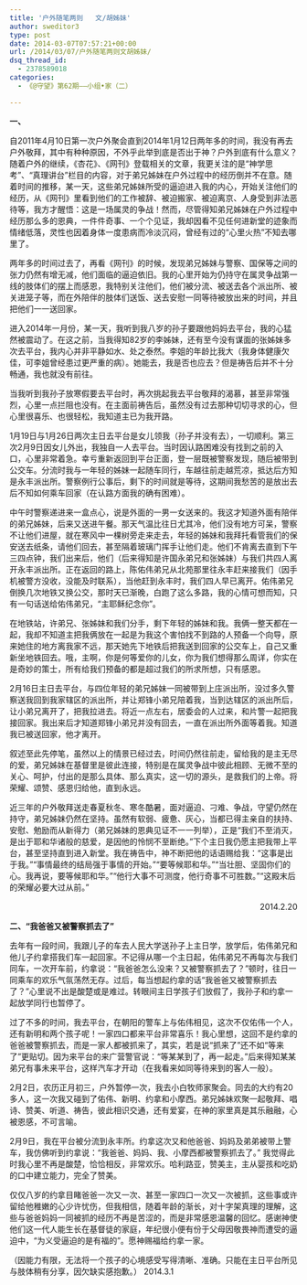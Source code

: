```yaml
---
title: '户外随笔两则   文/胡姊妹'
author: sweditor3
type: post
date: 2014-03-07T07:57:21+00:00
url: /2014/03/07/户外随笔两则文胡姊妹/
dsq_thread_id:
  - 2378589018
categories:
  - 《@守望》第62期——小组•家（二）

---
```

**一、**

自2011年4月10日第一次户外聚会直到2014年1月12日两年多的时间，我没有再去户外敬拜，其中有种种原因，不外乎此举到底是否出于神？户外到底有什么意义？随着户外的继续，《杏花》、《网刊》登载相关的文章，我更关注的是“神学思考”、“真理讲台”栏目的内容，对于弟兄姊妹在户外过程中的经历倒并不在意。随着时间的推移，某一天，这些弟兄姊妹所受的逼迫进入我的内心，开始关注他们的经历，从《网刊》里看到他们的工作被辞、被迫搬家、被迫离京、人身受到非法恶待等，我方才醒悟：这是一场属灵的争战！然而，尽管得知弟兄姊妹在户外过程中经历那么多的恩典，一件件奇事、一个个见证，我却因看不见任何进新堂的迹象而情绪低落，灵性也因着身体一度患病而冷淡沉闷，曾经有过的“心里火热”不知去哪里了。

两年多的时间过去了，再看《网刊》的时候，发现弟兄姊妹与警察、国保等之间的张力仍然有增无减，他们面临的逼迫依旧。我的心里开始为仍持守在属灵争战第一线的肢体们的摆上而感恩，我特别关注他们，他们被分流、被送去各个派出所、被关进笼子等，而在外陪伴的肢体们送饭、送去安慰一同等待被放出来的时间，并且把他们一一送回家。

进入2014年一月份，某一天，我听到我八岁的孙子要跟他妈妈去平台，我的心猛然被震动了。在这之前，当我得知82岁的李姊妹，还有至今没有谋面的张姊妹多次去平台，我内心并非平静如水、处之泰然。李姐的年龄比我大（我身体健康欠佳，可李姐曾经患过更严重的病）。她能去，我是否也应去？但是祷告后并不十分畅通，我也就没有前往。

当我听到我孙子放寒假要去平台时，再次挑起我去平台敬拜的渴慕，甚至非常强烈，心里一点拦阻也没有。在主面前祷告后，虽然没有过去那种切切寻求的心，但心里很喜乐、也很轻松，我知道主已为我开路。

1月19日与1月26日两次主日去平台是女儿领我（孙子并没有去），一切顺利。第三次2月9日因女儿外出，我独自一人去平台。当时因认路困难没有找到之前的入口，心里非常着急。幸亏重新返回到平台正面，登一层既被警察发现，随后被带到公交车。分流时我与一年轻的姊妹一起随车同行，车越往前走越荒凉，抵达后方知是永丰派出所。警察例行公事后，剩下的时间就是等待，这期间我愁苦的是放出去后不知如何乘车回家（在认路方面我的确有困难）。

中午时警察递进来一盒点心，说是外面的一男一女送来的。我这才知道外面有陪伴的弟兄姊妹，后来又送进午餐。那天气温比往日尤其冷，他们没有地方可呆，警察不让他们进屋，就在寒风中一棵树旁走来走去，年轻的姊妹和我拜托看管我们的保安送去纸条，请他们回去，甚至隔着玻璃门挥手让他们走。他们不肯离去直到下午三四点钟，我们出来后，他们（后来得知是许国永弟兄和张姊妹）与我们共四人离开永丰派出所。正在返回的路上，陈佑伟弟兄从北苑那里往永丰赶来接我们（因手机被警方没收，没能及时联系），当他赶到永丰时，我们四人早已离开。佑伟弟兄倒换几次地铁又换公交，那时天已渐晚，白跑了这么多路，我的心情可想而知，只有一句话送给佑伟弟兄，“主耶稣纪念你”。

在地铁站，许弟兄、张姊妹和我们分手，剩下年轻的姊妹和我。我俩一整天都在一起，我却不知道主把我俩放在一起是为我这个害怕找不到路的人预备一个向导，原来她住的地方离我家不远，那天她先下地铁后把我送到回家的公交车上，自己又重新坐地铁回去。哦，主啊，你是何等爱你的儿女，你为我们想得那么周详，你实在是奇妙的策士，所有给我们预备的都是超过我们的所求所想，只有感恩。

2月16日主日去平台，与四位年轻的弟兄姊妹一同被带到上庄派出所，没过多久警察送我回到我家辖区的派出所，并让郑锋小弟兄陪着我，当到达辖区的派出所后，让小弟兄离开了，把我拉进去。将近一点左右，居委会的人过来，和片警一起把我接回家。我出来后才知道郑锋小弟兄并没有回去，一直在派出所外面等着我。知道我已被送回家，他才离开。

叙述至此先停笔，虽然以上的情景已经过去，时间仍然往前走，留给我的是主无尽的爱，弟兄姊妹在基督里是彼此连接，特别是在属灵争战中彼此相顾、无微不至的关心、呵护，付出的是那么具体、那么真实，这一切的源头，是救我们的上帝。将荣耀、颂赞、感恩归给他，直到永远。

近三年的户外敬拜送走春夏秋冬、寒冬酷暑，面对逼迫、刁难、争战，守望仍然在持守，弟兄姊妹仍然在坚持。虽然有软弱、疲惫、灰心，当都已得主亲自的扶持、安慰、勉励而从新得力（弟兄姊妹的恩典见证不一一列举），正是“我们不至消灭，是出于耶和华诸般的慈爱，是因他的怜悯不至断绝。”下个主日我仍愿主把我带上平台，甚至坚持直到进入新堂。我在祷告中，神不断把他的话语赐给我：“这事是出于我。”“事情最终的结局强于事情的开始。”“要等候耶和华。”“当壮胆、坚固你们的心。我再说，要等候耶和华。”“他行大事不可测度，他行奇事不可胜数。”“这殿末后的荣耀必要大过从前。”

<p style="text-align: right;">
  　　　　　　　　　　　　　　　　　　　　　　　　　　　　　2014.2.20
</p>

**二、“我爸爸又被警察抓去了”**

去年有一段时间，我跟儿子的车去人民大学送孙子上主日学，放学后，佑伟弟兄和他儿子约拿搭我们车一起回家。不记得从哪一个主日起，佑伟弟兄不再每次与我们同车，一次开车前，约拿说：“我爸爸怎么没来？又被警察抓去了？”顿时，往日一同乘车的欢乐气氛荡然无存。过后，每当想起约拿的话“我爸爸又被警察抓去了？”心里说不出是酸楚或是难过。转眼间主日学孩子们放假了，我孙子和约拿一起放学同行也暂停了。

过了不多的时间，我去平台，在朝阳的警车上与佑伟相见，这次不仅佑伟一个人，还有新明和两个孩子呢！一家四口都来平台非常喜乐！我心里想，这回不是约拿的爸爸被警察抓去，而是一家人都被抓来了，其实，若是说“抓来了”还不如“等来了”更贴切。因为来平台的来广营警官说：“等某某到了，再一起走。”后来得知某某弟兄有事未来平台，这样汽车才开动（在我看来如同等待来到的客人一般）。

2月2日，农历正月初三，户外暂停一次，我去小白牧师家聚会。同去的大约有20多人，这一次我又碰到了佑伟、新明、约拿和小摩西。弟兄姊妹欢聚一起敬拜、唱诗、赞美、听道、祷告，彼此相识交通，还有爱宴，在神的家里真是其乐融融，心被恩感，不可言喻。

2月9日，我在平台被分流到永丰所。约拿这次又和他爸爸、妈妈及弟弟被带上警车，我仿佛听到约拿说：“我爸爸、妈妈、我、小摩西都被警察抓去了。” 我觉得此时我心里不再是酸楚，恰恰相反，非常欢乐。哈利路亚，赞美主，主从婴孩和吃奶的口中建立能力，完全了赞美。

仅仅八岁的约拿目睹爸爸一次又一次、甚至一家四口一次又一次被抓，这些事或许留给他稚嫩的心少许忧伤，但我相信，随着年龄的渐长，对十字架真理的理解，这些与爸爸妈妈一同被抓的经历不再是苦涩的，而是非常感恩温馨的回忆。感谢神使他们这一代人能生长在基督徒的家庭，年纪很小便有份于父母因敬畏神而遭受的逼迫中，“为义受逼迫的是有福的”。愿神赐福给约拿一家。

（因能力有限，无法将一个孩子的心境感受写得清晰、准确。只能在主日平台所见与肢体稍有分享，因欠缺实感抱歉。） 2014.3.1